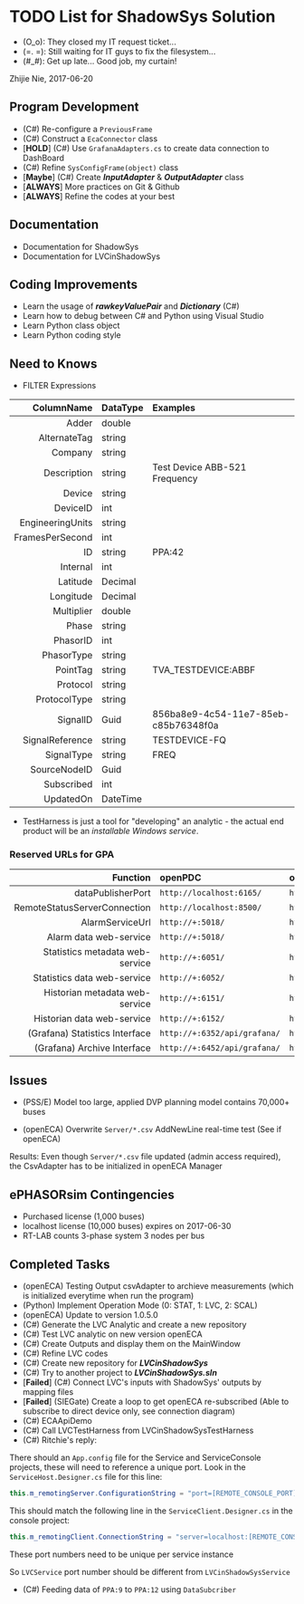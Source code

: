 # TODO List for ShadowSys Solution

* (O_o):  They closed my IT request ticket...
* (=. =): Still waiting for IT guys to fix the filesystem...
* (#_#):  Get up late... Good job, my curtain!

Zhijie Nie, 2017-06-20

## Program Development
* (C#) Re-configure a `PreviousFrame`
* (C#) Construct a `EcaConnector` class
* [**HOLD**] (C#) Use `GrafanaAdapters.cs` to create data connection to DashBoard
* (C#) Refine `SysConfigFrame(object)` class
* [**Maybe**] (C#) Create ***InputAdapter*** & ***OutputAdapter*** class
* [**ALWAYS**] More practices on Git & Github
* [**ALWAYS**] Refine the codes at your best


## Documentation
* Documentation for ShadowSys
* Documentation for LVCinShadowSys


## Coding Improvements
* Learn the usage of ***rawkeyValuePair*** and ***Dictionary*** (C#)
* Learn how to debug between C# and Python using Visual Studio
* Learn Python class object
* Learn Python coding style


## Need to Knows
* FILTER Expressions

| ColumnName        | DataType  | Examples  |
| ----------------: | :-------- | :-------  |
|Adder	            |double     |           |
|AlternateTag	    |string     |           |
|Company	        |string     |           |
|Description	    |string     | Test Device ABB-521 Frequency |
|Device	            |string     |           |
|DeviceID	        |int        |           |
|EngineeringUnits	|string     |           |
|FramesPerSecond	|int        |           |
|ID	                |string     | PPA:42    |
|Internal	        |int        |           |
|Latitude	        |Decimal    |           |
|Longitude	        |Decimal    |           |
|Multiplier	        |double     |           |
|Phase	            |string     |           |
|PhasorID	        |int        |           |
|PhasorType	        |string     |           |
|PointTag	        |string     | TVA_TESTDEVICE:ABBF |
|Protocol	        |string     |           |
|ProtocolType	    |string     |           |
|SignalID	        |Guid       | 856ba8e9-4c54-11e7-85eb-c85b76348f0a |
|SignalReference	|string     | TESTDEVICE-FQ |
|SignalType	        |string     | FREQ      |
|SourceNodeID	    |Guid       |           |
|Subscribed	        |int        |           |
|UpdatedOn	        |DateTime   |           |


* TestHarness is just a tool for "developing" an analytic - the actual end product will be an 
*installable Windows service*.


### Reserved URLs for GPA

| Function                          | openPDC        | openECA        | openHistorian  |
| --------------------------------: | :------------- | :------------- | :------------- | 
| dataPublisherPort                 | `http://localhost:6165/` | `http://localhost:6190/` | |
| RemoteStatusServerConnection      | `http://localhost:8500/` | `http://localhost:8525/` | |
| AlarmServiceUrl                   | `http://+:5018/` | `http://+:5021/` | 
| Alarm data web-service            | `http://+:5018/` | `http://+:5023/` | 
| Statistics metadata web-service   | `http://+:6051/` | `http://+:6061/` | 
| Statistics data web-service       | `http://+:6052/` | `http://+:6062/` | 
| Historian metadata web-service    | `http://+:6151/` | `http://+:6161/` | 
| Historian data web-service        | `http://+:6152/` | `http://+:6162/` | 
| (Grafana) Statistics Interface    | `http://+:6352/api/grafana/` | `http://+:6362/api/grafana/` | `http://+:6356/api/grafana/` |
| (Grafana) Archive Interface       | `http://+:6452/api/grafana/` | `http://+:6462/api/grafana/` | 


## Issues
* (PSS/E) Model too large, applied DVP planning model contains 70,000+ buses

* (openECA) Overwrite `Server/*.csv` AddNewLine real-time test (See if openECA) 

Results: Even though `Server/*.csv` file updated (admin access required), the CsvAdapter has to be initialized in openECA Manager


## ePHASORsim Contingencies
* Purchased license (1,000 buses)
* localhost license (10,000 buses) expires on 2017-06-30
* RT-LAB counts 3-phase system 3 nodes per bus


## Completed Tasks
* (openECA) Testing Output csvAdapter to archieve measurements (which is initialized 
everytime when run the program)
* (Python) Implement Operation Mode (0: STAT, 1: LVC, 2: SCAL)
* (openECA) Update to version 1.0.5.0
* (C#) Generate the LVC Analytic and create a new repository
* (C#) Test LVC analytic on new version openECA
* (C#) Create Outputs and display them on the MainWindow
* (C#) Refine LVC codes
* (C#) Create new repository for ***LVCinShadowSys***
* (C#) Try to another project to ***LVCinShadowSys.sln***
* [**Failed**] (C#) Connect LVC's inputs with ShadowSys' outputs by mapping files
* [**Failed**] (SIEGate) Create a loop to get openECA re-subscribed (Able to subscribe to direct device only, see connection diagram)
* (C#) ECAApiDemo
* (C#) Call LVCTestHarness from LVCinShadowSysTestHarness
* (C#) Ritchie's reply: 

There should an `App.config` file for the Service and ServiceConsole projects, these will need to reference a unique port. Look in the `ServiceHost.Designer.cs` file for this line:


```C#
this.m_remotingServer.ConfigurationString = "port=[REMOTE_CONSOLE_PORT]; interface=0.0.0.0";
```

This should match the following line in the `ServiceClient.Designer.cs` in the console project:
```C#
this.m_remotingClient.ConnectionString = "server=localhost:[REMOTE_CONSOLE_PORT]; interface=0.0.0.0";
```

These port numbers need to be unique per service instance

So `LVCService` port number should be different from `LVCinShadowSysService`

* (C#) Feeding data of `PPA:9` to `PPA:12` using `DataSubcriber`
<!--
[![](files/openH2_icon.png)![openHistorian](files/openHistorian2_Logo2016.png)](https://github.com/GridProtectionAlliance/openHistorian "openHistorian")-->
